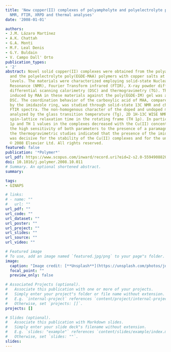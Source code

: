 ```yaml
---
title: 'New copper(II) complexes of polyampholyte and polyelectrolyte polymers: Solid-state
  NMR, FTIR, XRPD and thermal analyses'
date: '2008-01-01'

authors:
- J.M. Lázaro Martínez
- A.K. Chattah
- G.A. Monti
- M.F. Leal Denis
- G.Y. Buldain
- V. Campo Dall' Orto
publication_types:
- '2'
abstract: Novel solid copper(II) complexes were obtained from the polyampholyte poly(EGDE-MAA-IM)
  and the polyelectrolyte poly(EGDE-MAA) polymers with copper salts at different concentration
  levels. The materials were characterized employing solid-state Nuclear Magnetic
  Resonance (NMR), Fourier Transform infrared (FTIR), X-ray powder diffraction (XRPD),
  differential scanning calorimetry (DSC) and thermogravimetry (TG). The reticulation
  induced by MAA in these materials against the poly(EGDE-IM) gel was analyzed by
  DSC. The coordination behavior of the carboxylic acid of MAA, compared to that provided
  by the imidazole ring, was studied through solid-state 13C NMR and changes in the
  FTIR spectra. The non-homogenous character of the doped and undoped materials was
  analyzed by the glass transition temperature (Tg), 2D 1H-13C WISE NMR and proton
  spin-lattice relaxation time in the rotating frame (TH 1ρ). In particular, the TH
  1ρ and TH 1 values in the complexes decreased with the Cu(II) concentration, showing
  the high sensitivity of both parameters to the presence of a paramagnetic ion. Finally,
  the thermogravimetric studies indicated that the presence of the imidazole ring
  was decisive for the stability of the Cu(II) complexes and for the undoped polymers.
  © 2008 Elsevier Ltd. All rights reserved.
featured: false
publication: '*Polymer*'
url_pdf: https://www.scopus.com/inward/record.uri?eid=2-s2.0-55949088201&doi=10.1016%2fj.polymer.2008.10.011&partnerID=40&md5=5b7790b79e738f0a844725a47afd6cc6
doi: 10.1016/j.polymer.2008.10.011
# Summary. An optional shortened abstract.
summary: 

tags:
- GINAPS

# links:
# - name: ""
#   url: ""
url_pdf: ""
url_code: ""
url_dataset: ""
url_poster: ""
url_project: ""
url_slides: ""
url_source: ""
url_video: ""

# Featured image
# To use, add an image named `featured.jpg/png` to your page"s folder. 
image:
  caption: "Image credit: [**Unsplash**](https://unsplash.com/photos/jdD8gXaTZsc)"
  focal_point: ""
  preview_only: false

# Associated Projects (optional).
#   Associate this publication with one or more of your projects.
#   Simply enter your project"s folder or file name without extension.
#   E.g. `internal-project` references `content/project/internal-project/index.md`.
#   Otherwise, set `projects: []`.
projects: []

# Slides (optional).
#   Associate this publication with Markdown slides.
#   Simply enter your slide deck"s filename without extension.
#   E.g. `slides: "example"` references `content/slides/example/index.md`.
#   Otherwise, set `slides: ""`.
slides:
---
```


